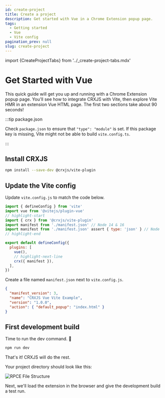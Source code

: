 ```yaml
---
id: create-project
title: Create a project
description: Get started with Vue in a Chrome Extension popup page.
tags:
  - Getting started
  - Vue
  - Vite config
pagination_prev: null
slug: create-project
---
```


import {CreateProjectTabs} from '../\_create-project-tabs.mdx'

# Get Started with Vue

This quick guide will get you up and running with a Chrome Extension popup page.
You'll see how to integrate CRXJS with Vite, then explore Vite HMR in an
extension Vue HTML page. The first two sections take about 90 seconds!

<CreateProjectTabs projectType="vue"/>

:::tip package.json

Check `package.json` to ensure that `"type": "module"` is set. If this package
key is missing, Vite might not be able to build `vite.config.ts`.

:::

## Install CRXJS

```sh
npm install --save-dev @crxjs/vite-plugin
```

## Update the Vite config

Update `vite.config.js` to match the code below.

```js title=vite.config.js
import { defineConfig } from 'vite'
import vue from '@vitejs/plugin-vue'
// highlight-start
import { crx } from '@crxjs/vite-plugin'
import manifest from './manifest.json' // Node 14 & 16
import manifest from './manifest.json' assert { type: 'json' } // Node >=17
// highlight-end

export default defineConfig({
  plugins: [
    vue(),
    // highlight-next-line
    crx({ manifest }),
  ],
})
```

Create a file named `manifest.json` next to `vite.config.js`.

```json title=manifest.json
{
  "manifest_version": 3,
  "name": "CRXJS Vue Vite Example",
  "version": "1.0.0",
  "action": { "default_popup": "index.html" }
}
```

## First development build

Time to run the dev command. 🤞

```sh
npm run dev
```

That's it! CRXJS will do the rest.

Your project directory should look like this:

![RPCE File Structure](./assets/start-initial-files.png)

Next, we'll load the extension in the browser and give the development build a
test run.
